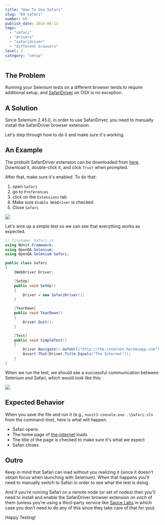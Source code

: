 ```yaml
---
title: "How To Use Safari"
slug: "69-safari"
number: 69
publish_date: 2016-06-13
tags:
  - "safari"
  - "drivers"
  - "safaridriver"
  - "different browsers"
level: 1
category: "setup"
---
```


## The Problem

Running your Selenium tests on a different browser tends to require additional setup, and [SafariDriver](https://github.com/SeleniumHQ/selenium/wiki/SafariDriver) on OSX is no exception.

## A Solution

Since Selenium 2.45.0, in order to use SafariDriver, you need to manually install the SafariDriver browser extension.

Let's step through how to do it and make sure it's working.

## An Example

The prebuilt SafariDriver extension can be downloaded from [here](http://selenium-release.storage.googleapis.com/2.48/SafariDriver.safariextz). Download it, double-click it, and click `Trust` when prompted.

After that, make sure it's enabled. To do that:

1. open `Safari`
2. go to `Preferences`
3. click on the `Extensions` tab
4. Make sure `Enable WebDriver` is checked
5. Close `Safari`

<img src='/img/safari-extension.png'/>

Let's wire up a simple test so we can see that everything works as expected.

```csharp
// filename: Safari.cs
using NUnit.Framework;
using OpenQA.Selenium;
using OpenQA.Selenium.Safari;

public class Safari
{
    IWebDriver Driver;

    [SetUp]
    public void SetUp()
    {
        Driver = new SafariDriver();
    }

    [TearDown]
    public void TearDown()
    {
        Driver.Quit();
    }

    [Test]
    public void SimpleTest()
    {
        Driver.Navigate().GoToUrl("http://the-internet.herokuapp.com");
        Assert.That(Driver.Title.Equals("The Internet"));
    }
}
```

When we run the test, we should see a successful communication between Selenium and Safari, which would look like this:

<img src='/img/safari-success.png'/>

## Expected Behavior

When you save the file and run it (e.g., `nunit3-console.exe .\Safari.sln` from the command-line), here is what will happen.

+ Safari opens
+ The home page of [the-internet](http://github.com/tourdedave/the-internet) loads
+ The title of the page is checked to make sure it's what we expect
+ Safari closes

## Outro

Keep in mind that Safari can load without you realizing it (since it doesn't obtain focus when launching with Selenium). When that happens you'll need to manually switch to Safari in order to see what the test is doing.

And if you're running Safari on a remote node (or set of nodes) then you'll need to install and enable the SafariDriver browser extension on _each_ of them (unless you're using a third-party service like [Sauce Labs](http://saucelabs.com/) in which case you don't need to do any of this since they take care of that for you).

Happy Testing!
